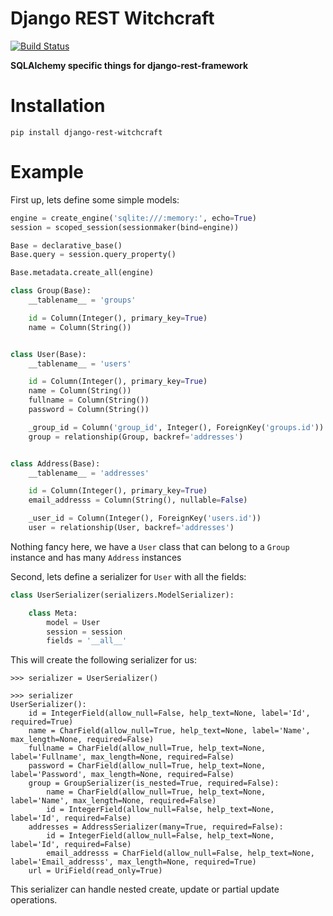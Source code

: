 # Django REST Witchcraft

[![Build Status](https://travis-ci.org/shosca/django-rest-witchcraft.svg?branch=master)](https://travis-ci.org/shosca/django-rest-witchcraft)

**SQLAlchemy specific things for django-rest-framework**

# Installation

```
pip install django-rest-witchcraft
```

# Example

First up, lets define some simple models:

```python
engine = create_engine('sqlite:///:memory:', echo=True)
session = scoped_session(sessionmaker(bind=engine))

Base = declarative_base()
Base.query = session.query_property()

Base.metadata.create_all(engine)

class Group(Base):
    __tablename__ = 'groups'

    id = Column(Integer(), primary_key=True)
    name = Column(String())


class User(Base):
    __tablename__ = 'users'

    id = Column(Integer(), primary_key=True)
    name = Column(String())
    fullname = Column(String())
    password = Column(String())

    _group_id = Column('group_id', Integer(), ForeignKey('groups.id'))
    group = relationship(Group, backref='addresses')


class Address(Base):
    __tablename__ = 'addresses'

    id = Column(Integer(), primary_key=True)
    email_addresss = Column(String(), nullable=False)

    _user_id = Column(Integer(), ForeignKey('users.id'))
    user = relationship(User, backref='addresses')
```

Nothing fancy here, we have a `User` class that can belong to a `Group` instance
and has many `Address` instances

Second, lets define a serializer for `User` with all the fields:

```python
class UserSerializer(serializers.ModelSerializer):

    class Meta:
        model = User
        session = session
        fields = '__all__'
```

This will create the following serializer for us:

```
>>> serializer = UserSerializer()

>>> serializer
UserSerializer():
    id = IntegerField(allow_null=False, help_text=None, label='Id', required=True)
    name = CharField(allow_null=True, help_text=None, label='Name', max_length=None, required=False)
    fullname = CharField(allow_null=True, help_text=None, label='Fullname', max_length=None, required=False)
    password = CharField(allow_null=True, help_text=None, label='Password', max_length=None, required=False)
    group = GroupSerializer(is_nested=True, required=False):
        name = CharField(allow_null=True, help_text=None, label='Name', max_length=None, required=False)
        id = IntegerField(allow_null=False, help_text=None, label='Id', required=False)
    addresses = AddressSerializer(many=True, required=False):
        id = IntegerField(allow_null=False, help_text=None, label='Id', required=False)
        email_addresss = CharField(allow_null=False, help_text=None, label='Email_addresss', max_length=None, required=True)
    url = UriField(read_only=True)
```

This serializer can handle nested create, update or partial update operations.
